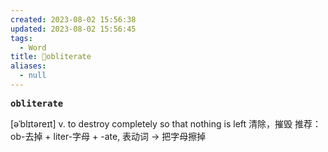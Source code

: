 ```yaml
---
created: 2023-08-02 15:56:38
updated: 2023-08-02 15:56:45
tags:
  - Word
title: 📖obliterate
aliases:
  - null
---
```


<pre><strong>obliterate</strong></pre>
[əˈblɪtəreɪt]
v. to destroy completely so that nothing is left 清除，摧毁
推荐：ob-去掉 + liter-字母 + -ate, 表动词 → 把字母擦掉